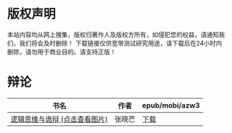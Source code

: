 # 版权声明

本站内容均从网上搜集，版权归著作人及版权方所有，如侵犯您的权益，请通知我们，我们将会及时删除！ 下载链接仅供宽带测试研究用途，请下载后在24小时内删除，请勿用于商业目的。请支持正版！

# 辩论

| 书名 | 作者 | epub/mobi/azw3 |
| --- | --- | --- |
| [逻辑思维与诡辩 (点击查看图片)](https://www.dushupai.com/attachment/2024/06/06/066a0f1836459908.jpg) | 张晓芒 | [下载](https://url89.ctfile.com/f/31084289-1357030423-4cac61?p=8866) |
